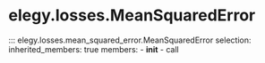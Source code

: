
# elegy.losses.MeanSquaredError
::: elegy.losses.mean_squared_error.MeanSquaredError
    selection:
        inherited_members: true
        members:
            - __init__
            - call
        